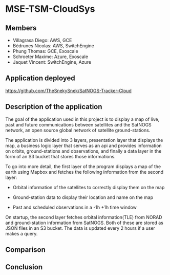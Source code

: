 # MSE-TSM-CloudSys

## Members

- Villagrasa Diego: AWS, GCE
- Bédrunes Nicolas: AWS, SwitchEngine
- Phung Thomas: GCE, Exoscale
- Schroeter Maxime: Azure, Exoscale
- Jaquet Vincent: SwitchEngine, Azure

## Application deployed

https://github.com/TheSnekySnek/SatNOGS-Tracker-Cloud

## Description of the application

The goal of the application used in this project is to display a map of live, past and future communications between satellites and the SatNOGS network, an open source global network of satellite ground-stations.

The application is divided into 3 layers, presentation layer that displays the map, a business logic layer that serves as an api and provides information on orbits, ground-stations and observations, and finally a data layer in the form of an S3 bucket that stores those informations.


To go into more detail, the first layer of the program displays a map of the earth using Mapbox and fetches the following information from the second layer:

- Orbital information of the satellites to correctly display them on the map

- Ground-station data to display their location and name on the map

- Past and scheduled observations in a -1h +1h time window

On startup, the second layer fetches orbital information(TLE) from NORAD and ground-station information from SatNOGS. Both of these are stored as JSON files in an S3 bucket. The data is updated every 2 hours if a user makes a query.


## Comparison 


## Conclusion

